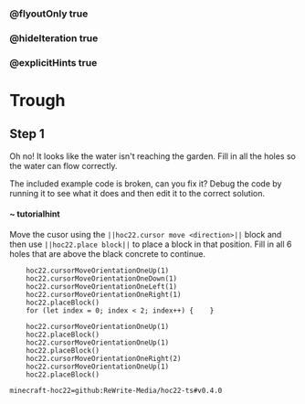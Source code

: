 ### @flyoutOnly true
### @hideIteration true
### @explicitHints true


# Trough

## Step 1
Oh no! It looks like the water isn't reaching the garden. Fill in all the holes so the water can flow correctly.

The included example code is broken, can you fix it? Debug the code by running it to see what it does and then edit it to the correct solution.

#### ~ tutorialhint 
Move the cusor using the ``||hoc22.cursor move <direction>||`` block and then use ``||hoc22.place block||`` to place a block in that position. Fill in all 6 holes that are above the black concrete to continue.



```ghost
    hoc22.cursorMoveOrientationOneUp(1)
    hoc22.cursorMoveOrientationOneDown(1)
    hoc22.cursorMoveOrientationOneLeft(1)
    hoc22.cursorMoveOrientationOneRight(1)
    hoc22.placeBlock()
    for (let index = 0; index < 2; index++) {    }
```
```template
    hoc22.cursorMoveOrientationOneUp(1) 
    hoc22.placeBlock()   
    hoc22.cursorMoveOrientationOneUp(1) 
    hoc22.placeBlock()        
    hoc22.cursorMoveOrientationOneRight(2)   
    hoc22.cursorMoveOrientationOneUp(1) 
    hoc22.placeBlock()       
```
```package
minecraft-hoc22=github:ReWrite-Media/hoc22-ts#v0.4.0
```